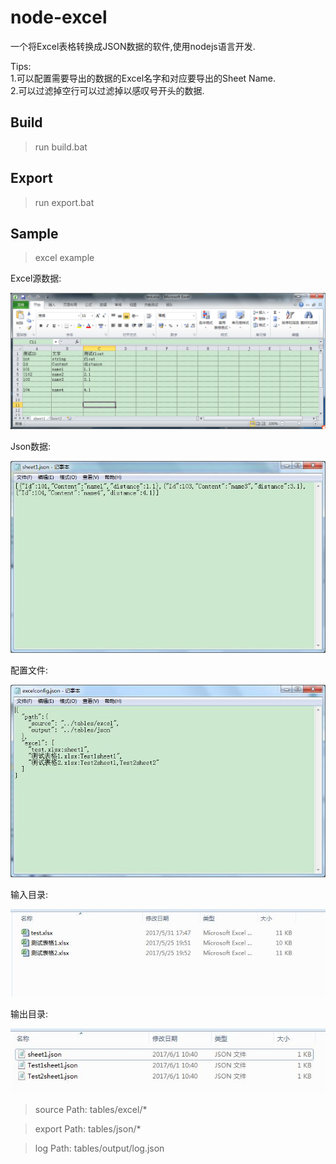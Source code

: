 # node-excel

一个将Excel表格转换成JSON数据的软件,使用nodejs语言开发.  

Tips:  
1.可以配置需要导出的数据的Excel名字和对应要导出的Sheet Name.  
2.可以过滤掉空行可以过滤掉以感叹号开头的数据.  

## Build

> run build.bat 

## Export

> run export.bat

## Sample

> excel example  

Excel源数据:

![](https://github.com/onelei/node-excel/blob/master/image/excel.png)  

Json数据:

![](https://github.com/onelei/node-excel/blob/master/image/json.png)  

配置文件:

![](https://github.com/onelei/node-excel/blob/master/image/configure.png)  

输入目录:

![](https://github.com/onelei/node-excel/blob/master/image/excelSource.png)  

输出目录:

![](https://github.com/onelei/node-excel/blob/master/image/jsonResult.png)  


> source Path: tables/excel/*

> export Path: tables/json/*

> log Path: tables/output/log.json
